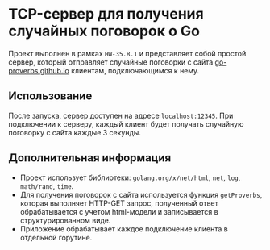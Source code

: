 # TCP-сервер для получения случайных поговорок о Go

Проект выполнен в рамках `HW-35.8.1` и представляет собой простой сервер, который отправляет случайные поговорки с сайта [go-proverbs.github.io](https://go-proverbs.github.io/) клиентам, подключающимся к нему.

## Использование
После запуска, сервер доступен на адресе `localhost:12345`. При подключении к серверу, каждый клиент будет получать случайную поговорку с сайта каждые 3 секунды.

## Дополнительная информация

- Проект использует библиотеки: `golang.org/x/net/html`, `net`, `log`, `math/rand`, `time`.
- Для получения поговорок с сайта используется функция `getProverbs`, которая выполняет HTTP-GET запрос, полученный ответ обрабатывается с учетом html-модели и записывается в структурированном виде.
- Приложение обрабатывает каждое подключение клиента в отдельной горутине.